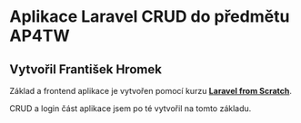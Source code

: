 # Aplikace Laravel CRUD do předmětu AP4TW

## Vytvořil František Hromek

Základ a frontend aplikace je vytvořen pomocí kurzu **[Laravel from Scratch](https://laracasts.com/series/laravel-8-from-scratch)**.

CRUD a login část aplikace jsem po té vytvořil na tomto základu.
